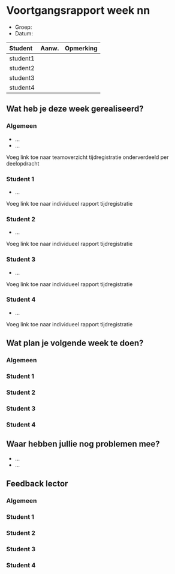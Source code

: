 # Voortgangsrapport week nn

* Groep:
* Datum:

| Student  | Aanw. | Opmerking |
| :---     | :---  | :---      |
| student1 |       |           |
| student2 |       |           |
| student3 |       |           |
| student4 |       |           |

## Wat heb je deze week gerealiseerd?

### Algemeen

* ...
* ...

Voeg link toe naar teamoverzicht tijdregistratie onderverdeeld per deelopdracht

### Student 1

* ...

Voeg link toe naar individueel rapport tijdregistratie

### Student 2

* ...

Voeg link toe naar individueel rapport tijdregistratie

### Student 3

* ...

Voeg link toe naar individueel rapport tijdregistratie

### Student 4

* ...

Voeg link toe naar individueel rapport tijdregistratie

## Wat plan je volgende week te doen?

### Algemeen
### Student 1
### Student 2
### Student 3
### Student 4

## Waar hebben jullie nog problemen mee?

* ...
* ...

## Feedback lector

### Algemeen

### Student 1
### Student 2
### Student 3
### Student 4

